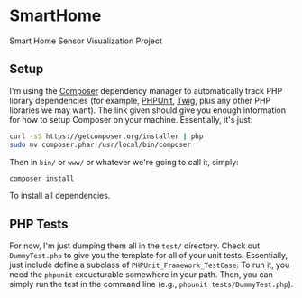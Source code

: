 SmartHome
=========

Smart Home Sensor Visualization Project


## Setup

I'm using the [Composer][] dependency manager to automatically track
PHP library dependencies (for example, [PHPUnit][], [Twig][], plus
any other PHP libraries we may want). The link given should give you
enough information for how to setup Composer on your machine.
Essentially, it's just:

```sh
curl -sS https://getcomposer.org/installer | php
sudo mv composer.phar /usr/local/bin/composer
```

Then in `bin/` or `www/` or whatever we're going to call it,
simply:

```sh
composer install
```

To install all dependencies.

[Composer]: http://getcomposer.org/doc/00-intro.md
[PHPUnit]: http://www.phpunit.de/manual/3.6/en/writing-tests-for-phpunit.html
[Twig]: http://twig.sensiolabs.org/

## PHP Tests

For now, I'm just dumping them all in the `test/` directory. Check out
`DummyTest.php` to give you the template for all of your unit tests.
Essentially, just include define a subclass of
`PHPUnit_Framework_TestCase`. To run it, you need the `phpunit`
exeucturable somewhere in your path. Then, you can simply run the test
in the command line (e.g.,  `phpunit tests/DummyTest.php`).

